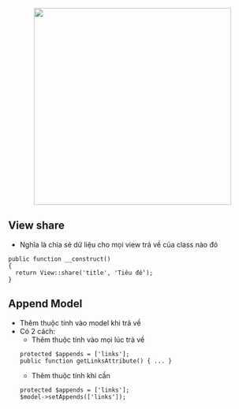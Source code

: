 <p align="center"><a href="https://laravel.com" target="_blank"><img src="https://raw.githubusercontent.com/laravel/art/master/logo-lockup/5%20SVG/2%20CMYK/1%20Full%20Color/laravel-logolockup-cmyk-red.svg" width="400"></a></p>


## View share
- Nghĩa là chia sẻ dữ liệu cho mọi view trả về của class nào đó
```
public function __construct()
{
  return View::share('title', 'Tiêu đề');
}
```

## Append Model
- Thêm thuộc tính vào model khi trả về
- Có 2 cách:
  - Thêm thuộc tính vào mọi lúc trả về
  ```
  protected $appends = ['links'];
  public function getLinksAttribute() { ... }
  ```
  - Thêm thuộc tính khi cần
  ```
  protected $appends = ['links'];
  $model->setAppends(['links']);
  ```
